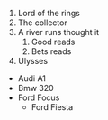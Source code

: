 1. Lord of the rings
2. The collector
3. A river runs thought it
   1. Good reads
   2. Bets reads
4. Ulysses

- Audi A1
- Bmw 320
- Ford Focus
  - Ford Fiesta
